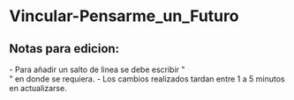# Vincular-Pensarme_un_Futuro

<h2>Notas para edicion:</h2>
- Para añadir un salto de linea se debe escribir "<br>" en donde se requiera.
- Los cambios realizados tardan entre 1 a 5 minutos en actualizarse.

